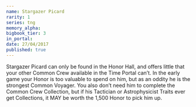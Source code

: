 ```yaml
---
name: Stargazer Picard
rarity: 1
series: tng
memory_alpha:
bigbook_tier: 3
in_portal:
date: 27/04/2017
published: true
---
```


Stargazer Picard can only be found in the Honor Hall, and offers little that your other Common Crew available in the Time Portal can’t. In the early game your Honor is too valuable to spend on him, but as an oddity he is the strongest Common Voyager. You also don’t need him to complete the Common Crew Collection, but if his Tactician or Astrophysicist Traits ever get Collections, it MAY be worth the 1,500 Honor to pick him up.
